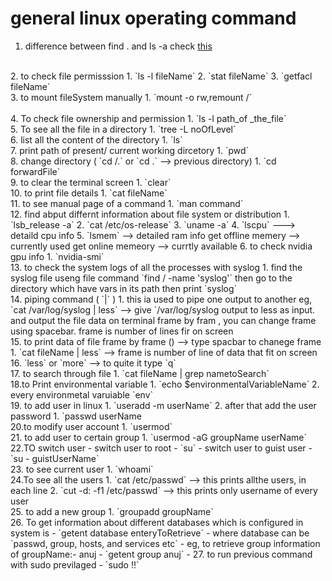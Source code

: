 # general linux operating command

1. difference between find . and ls -a check [this](../refPages/find-vs-ls.md)
<br>
2. to check file permisssion 
   1. `ls -l fileName`
   2. `stat fileName`
   3. `getfacl fileName`
<br>   
3. to mount fileSystem manually
   1. `mount -o rw,remount /`<br>
<br>
4. To check file ownership and permission
   1. `ls -l path_of _the_file`
<br>
5. To see all the file in a directory 
   1. `tree -L noOfLevel` 
<br>
6. list all the content of the directory
   1. `ls`
<br>
7. print path of present/ current working dircetory
   1. `pwd`
<br>
8. change directory ( `cd /.` or `cd .` --> previous directory)
   1. `cd forwardFile`
<br>
9.  to clear the terminal screen
    1.  `clear`
<br>
10. to print file details
    1.  `cat fileName`
<br>
11. to see manual page of a command
    1.  `man command`
<br>
12. find abput differnt information about file system or distribution
        1. `lsb_release -a`
        2. `cat /etc/os-release`
        3. `uname -a`
        4. `lscpu`  ---> detaild cpu info
        5. `lsmem` --> detailed ram info
            get offline memery  --> currently used
            get online memeory  --> currtly available
        6. to check nvidia gpu info
           1. `nvidia-smi`
<br>
13. to check the system logs of all the processes with syslog
     1.  find the syslog file useng file command `find / -name 'syslog'` 
         then go to the directory which have vars in its path then print `syslog`
<br>
14. piping command ( `|` )
    1.  this ia used to pipe one output to another eg, `cat /var/log/syslog | less` --> give `/var/log/syslog output to less as input. and output the file data on terminal frame by fram , you can change frame using spacebar. frame is number of lines fir on screen
<br>
15. to print data of file frame by frame () --> type spacbar to chanege frame 
    1.  `cat fileName | less`  --> frame is number of line of data that fit on screen
<br>
16. `less` or `more` --> to quite it type `q`
<br>
17. to search through file 
    1.  `cat fileName | grep nametoSearch`
<br>
18.to Print environmental variable
   1. `echo $environmentalVariableName`
   2. every environmetal varuiable `env`
<br>
19.  to add user in linux
    1.  `useradd -m userName`
    2.  after that add the user password
        1.  `passwd userName
<br>
20.to modify user account
   1. `usermod`
<br>  
21.  to add user to certain group
    1.  `usermod -aG groupName userName`
<br>
22.TO switch user
   - switch user to root
     - `su`
   - switch user to guist user
     - `su - guistUserName`
<br>
23.  to see current user
    1.  `whoami`
<br>
24.To see all the users
   1. `cat /etc/passwd` --> this prints allthe users, in each line
   2. `cut -d: -f1 /etc/passwd`  --> this prints only username of every user
<br>
25.  to add a new group
    1.  `groupadd groupName`
<br>
26.  To get information about different databases which is configured in system is
   - `getent database enteryToRetrieve`
   - where database can be `passwd, group, hosts, and services etc`
   - eg, to retrieve group information of groupName:- anuj
     - `getent group anuj`
     - 
27. to run previous command with sudo previlaged                                 
   - `sudo !!`

